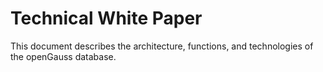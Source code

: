 # Technical White Paper

This document describes the architecture, functions, and technologies of the openGauss database.
